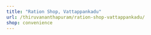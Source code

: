 ```yaml
---
title: "Ration Shop, Vattappankadu"
url: /thiruvananthapuram/ration-shop-vattappankadu/
shop: convenience
---
```


